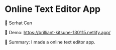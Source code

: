 # Online Text Editor App

🔵 Serhat Can

🔵 Demo: https://brilliant-kitsune-130115.netlify.app/

🔵 Summary: I made a online text editor app.

